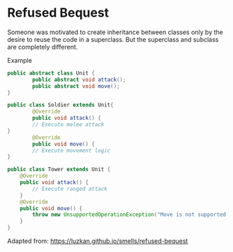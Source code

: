 <h1><strong>Refused Bequest</strong></h1>

Someone was motivated to create inheritance between classes only by the desire to reuse the code in a superclass. But the superclass and subclass are completely different.



Example
```java
public abstract class Unit {
        public abstract void attack();
        public abstract void move();
}

public class Soldier extends Unit{
        @Override
        public void attack() {
        // Execute melee attack 
}
        @Override
        public void move() {
        // Execute movement logic
}

public class Tower extends Unit {
    @Override
    public void attack() {
        // Execute ranged attack
    }
    @Override
    public void move() {
        throw new UnsupportedOperationException("Move is not supported for Tower");
    }
}
```
Adapted from: https://luzkan.github.io/smells/refused-bequest
